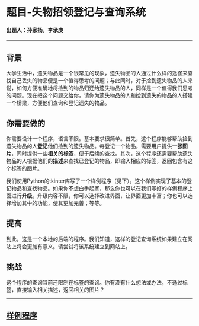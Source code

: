 # 题目-失物招领登记与查询系统

#### 出题人：孙家扬，李承庚

------

## 背景

大学生活中，遗失物品是一个很常见的现象，遗失物品的人通过什么样的途径来查找自己丢失的物品便是一个值得思考的问题；与此同时，对于捡到遗失物品的人来说，如何方便准确地将捡到的物品归还给遗失物品的人，同样是一个值得我们思考的问题。现在把这个问题交给你，请你为遗失物品的人和捡到遗失的物品的人搭建一个桥梁，方便他们查询和登记遗失的物品。

## 你需要做的

你需要设计一个程序，语言不限。基本要求很简单。首先，这个程序能够帮助捡到遗失物品的人**登记**他们捡到的遗失物品。每登记一个物品，需要用户提供**一张图片**，同时提供一些**相关的标签**，便于后续的查找。其次，这个程序还需要帮助遗失物品的人根据他们的**描述**来查找已登记的物品，即输入相应的标签，返回包含有这个标签的图片。

我们使用Python的tkinter库写了一个样例程序（见下）。这个样例实现了基本的登记物品和查找物品。如果你不想白手起家，那么你也可以在我们写好的样例程序上面进行**升级**。升级内容不限，你可以选择改进界面，让界面更加丰富；你也可以选择增加其中的功能，使其更加完善；等等。

## 提高

到此，这是一个本地的后端的程序。我们知道，这样的登记查询系统如果建立在网站上将会更加有意义。请尝试将该系统建立到网站上。

## 挑战

这个程序的查询当前还限制在标签的查询。你有没有什么想法或办法，不通过标签，直接输入相关描述，返回相关的图片？

----

## [样例程序](https://github.com/lcg-wow/Simple-lost-and-found-management-system)

